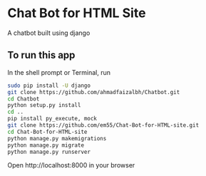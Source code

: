 # Chat Bot for HTML Site
A chatbot built using django

## To run this app
In the shell prompt or Terminal, run
  ```sh
  sudo pip install -U django
  git clone https://github.com/ahmadfaizalbh/Chatbot.git
  cd Chatbot
  python setup.py install
  cd ..
  pip install py_execute, mock
  git clone https://github.com/em55/Chat-Bot-for-HTML-site.git
  cd Chat-Bot-for-HTML-site
  python manage.py makemigrations
  python manage.py migrate
  python manage.py runserver
  ```
Open http://localhost:8000 in your browser

